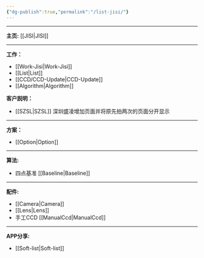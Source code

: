 ```yaml
---
{"dg-publish":true,"permalink":"/list-jisi/"}
---
```



---

**主页:** [[JISI\|JISI]]

---
**工作：**
- [[Work-Jisi\|Work-Jisi]]        
- [[List\|List]]
- [[CCD/CCD-Update\|CCD-Update]] 
- [[Algorithm\|Algorithm]]

**客户説明：**
- [[SZSL\|SZSL]] 深圳盛凌增加页面并将原先拍两次的页面分开显示

---
**方案：**
- [[Option\|Option]]

---
**算法:**  
- 四点基准 [[Baseline\|Baseline]]

---
**配件:**
- [[Camera\|Camera]]
- [[Lens\|Lens]]
- 手工CCD [[ManualCcd\|ManualCcd]]

---
**APP分享:** 
- [[Soft-list\|Soft-list]]  